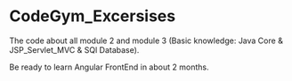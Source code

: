# CodeGym_Excersises
The code about all module 2 and module 3 (Basic knowledge: Java Core & JSP_Servlet_MVC & SQl Database).

Be ready to learn Angular FrontEnd in about 2 months. 
